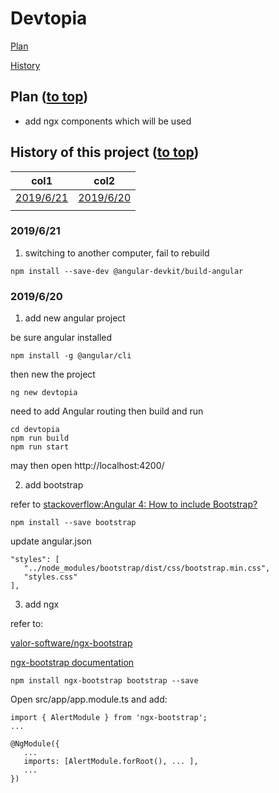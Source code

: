 # Devtopia<a name="top"></a>

[Plan](#plan)

[History](#history)

## Plan<a name="plan"></a> ([to top](#top))

* add ngx components which will be used

## History of this project<a name="history"></a> ([to top](#top))

| col1                                       | col2                                       |
| ------------------------------------------ | ------------------------------------------ |
| [2019/6/21](#20190621) | [2019/6/20](#20190620) |
|                                            |

### 2019/6/21<a name="20190621"></a>
1. switching to another computer, fail to rebuild
```
npm install --save-dev @angular-devkit/build-angular
```

### 2019/6/20<a name="20190620"></a>
1. add new angular project

be sure angular installed
```
npm install -g @angular/cli
```

then new the project
```
ng new devtopia
```
need to add Angular routing
then build and run
```
cd devtopia
npm run build
npm run start
```
may then open http://localhost:4200/ 

2. add bootstrap

refer to [stackoverflow:Angular 4: How to include Bootstrap?](https://stackoverflow.com/questions/43557321/angular-4-how-to-include-bootstrap)
```
npm install --save bootstrap
```
update angular.json
```
"styles": [
   "../node_modules/bootstrap/dist/css/bootstrap.min.css",
   "styles.css"
],
```

3. add ngx

refer to:

 [valor-software/ngx-bootstrap](https://github.com/valor-software/ngx-bootstrap/blob/development/docs/getting-started/ng-cli.md)
 
 [ngx-bootstrap documentation](https://valor-software.com/ngx-bootstrap/#/documentation)

 ```
 npm install ngx-bootstrap bootstrap --save
 ```
Open src/app/app.module.ts and add:
```
import { AlertModule } from 'ngx-bootstrap';
...

@NgModule({
   ...
   imports: [AlertModule.forRoot(), ... ],
   ...
})

```